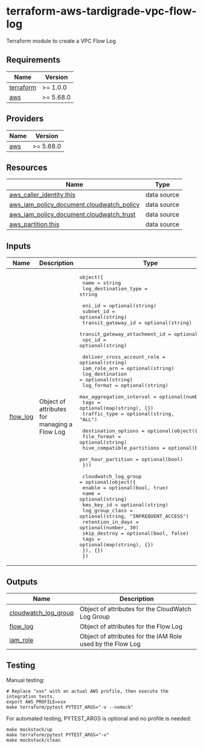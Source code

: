 # terraform-aws-tardigrade-vpc-flow-log

Terraform module to create a VPC Flow Log

<!-- BEGIN TFDOCS -->
## Requirements

| Name | Version |
|------|---------|
| <a name="requirement_terraform"></a> [terraform](#requirement\_terraform) | >= 1.0.0 |
| <a name="requirement_aws"></a> [aws](#requirement\_aws) | >= 5.68.0 |

## Providers

| Name | Version |
|------|---------|
| <a name="provider_aws"></a> [aws](#provider\_aws) | >= 5.68.0 |

## Resources

| Name | Type |
|------|------|
| [aws_caller_identity.this](https://registry.terraform.io/providers/hashicorp/aws/latest/docs/data-sources/caller_identity) | data source |
| [aws_iam_policy_document.cloudwatch_policy](https://registry.terraform.io/providers/hashicorp/aws/latest/docs/data-sources/iam_policy_document) | data source |
| [aws_iam_policy_document.cloudwatch_trust](https://registry.terraform.io/providers/hashicorp/aws/latest/docs/data-sources/iam_policy_document) | data source |
| [aws_partition.this](https://registry.terraform.io/providers/hashicorp/aws/latest/docs/data-sources/partition) | data source |

## Inputs

| Name | Description | Type | Default | Required |
|------|-------------|------|---------|:--------:|
| <a name="input_flow_log"></a> [flow\_log](#input\_flow\_log) | Object of attributes for managing a Flow Log | <pre>object({<br>    name                 = string<br>    log_destination_type = string<br><br>    eni_id                        = optional(string)<br>    subnet_id                     = optional(string)<br>    transit_gateway_id            = optional(string)<br>    transit_gateway_attachment_id = optional(string)<br>    vpc_id                        = optional(string)<br><br>    deliver_cross_account_role = optional(string)<br>    iam_role_arn               = optional(string)<br>    log_destination            = optional(string)<br>    log_format                 = optional(string)<br>    max_aggregation_interval   = optional(number)<br>    tags                       = optional(map(string), {})<br>    traffic_type               = optional(string, "ALL")<br><br>    destination_options = optional(object({<br>      file_format                = optional(string)<br>      hive_compatible_partitions = optional(bool)<br>      per_hour_partition         = optional(bool)<br>    }))<br><br>    cloudwatch_log_group = optional(object({<br>      enable            = optional(bool, true)<br>      name              = optional(string)<br>      kms_key_id        = optional(string)<br>      log_group_class   = optional(string, "INFREQUENT_ACCESS")<br>      retention_in_days = optional(number, 30)<br>      skip_destroy      = optional(bool, false)<br>      tags              = optional(map(string), {})<br>    }), {})<br>  })</pre> | n/a | yes |

## Outputs

| Name | Description |
|------|-------------|
| <a name="output_cloudwatch_log_group"></a> [cloudwatch\_log\_group](#output\_cloudwatch\_log\_group) | Object of attributes for the CloudWatch Log Group |
| <a name="output_flow_log"></a> [flow\_log](#output\_flow\_log) | Object of attributes for the Flow Log |
| <a name="output_iam_role"></a> [iam\_role](#output\_iam\_role) | Object of attributes for the IAM Role used by the Flow Log |

<!-- END TFDOCS -->

## Testing

Manual testing:

```
# Replace "xxx" with an actual AWS profile, then execute the integration tests.
export AWS_PROFILE=xxx 
make terraform/pytest PYTEST_ARGS="-v --nomock"
```

For automated testing, PYTEST_ARGS is optional and no profile is needed:

```
make mockstack/up
make terraform/pytest PYTEST_ARGS="-v"
make mockstack/clean
```
